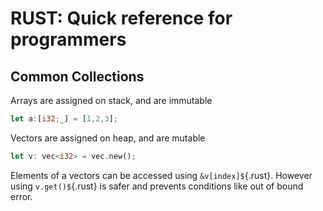 
# RUST: Quick reference for programmers

## Common Collections
Arrays are assigned on stack, and are immutable

```rust
let a:[i32;_] = [1,2,3];
```


Vectors are assigned on heap, and are mutable

```rust
let v: vec<i32> = vec.new();
```
Elements of a vectors can be accessed using `&v[index]$`{.rust}. However using `v.get()$`{.rust} is safer and prevents conditions like out of bound error.
